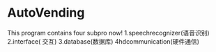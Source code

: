 # AutoVending
This program contains four subpro now!
1.speechrecognizer(语音识别)
2.interface( 交互)
3.database(数据库)
4hdcommunication(硬件通信)
